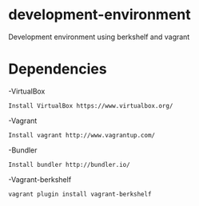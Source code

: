 development-environment
=======================

Development environment using berkshelf and vagrant

Dependencies
=============
  -VirtualBox

    Install VirtualBox https://www.virtualbox.org/

  -Vagrant

    Install vagrant http://www.vagrantup.com/

  -Bundler

    Install bundler http://bundler.io/

  -Vagrant-berkshelf

    vagrant plugin install vagrant-berkshelf

